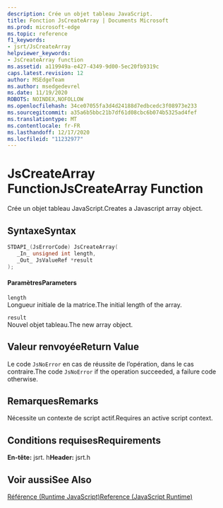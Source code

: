 ```yaml
---
description: Crée un objet tableau JavaScript.
title: Fonction JsCreateArray | Documents Microsoft
ms.prod: microsoft-edge
ms.topic: reference
f1_keywords:
- jsrt/JsCreateArray
helpviewer_keywords:
- JsCreateArray function
ms.assetid: a119949a-e427-4349-9d00-5ec20fb9319c
caps.latest.revision: 12
author: MSEdgeTeam
ms.author: msedgedevrel
ms.date: 11/19/2020
ROBOTS: NOINDEX,NOFOLLOW
ms.openlocfilehash: 34ce07055fa3d4d24188d7edbcedc3f08973e233
ms.sourcegitcommit: a35a6b5bbc21b7df61d08cbc6b074b5325ad4fef
ms.translationtype: MT
ms.contentlocale: fr-FR
ms.lasthandoff: 12/17/2020
ms.locfileid: "11232977"
---
```

# <span data-ttu-id="ca1e8-103">JsCreateArray Function</span><span class="sxs-lookup"><span data-stu-id="ca1e8-103">JsCreateArray Function</span></span>

<span data-ttu-id="ca1e8-104">Crée un objet tableau JavaScript.</span><span class="sxs-lookup"><span data-stu-id="ca1e8-104">Creates a Javascript array object.</span></span>  
  
## <span data-ttu-id="ca1e8-105">Syntaxe</span><span class="sxs-lookup"><span data-stu-id="ca1e8-105">Syntax</span></span>  
  
```cpp  
STDAPI_(JsErrorCode) JsCreateArray(  
   _In_ unsigned int length,  
   _Out_ JsValueRef *result  
);  
```  
  
#### <span data-ttu-id="ca1e8-106">Paramètres</span><span class="sxs-lookup"><span data-stu-id="ca1e8-106">Parameters</span></span>  
 `length`  
 <span data-ttu-id="ca1e8-107">Longueur initiale de la matrice.</span><span class="sxs-lookup"><span data-stu-id="ca1e8-107">The initial length of the array.</span></span>  
  
 `result`  
 <span data-ttu-id="ca1e8-108">Nouvel objet tableau.</span><span class="sxs-lookup"><span data-stu-id="ca1e8-108">The new array object.</span></span>  
  
## <span data-ttu-id="ca1e8-109">Valeur renvoyée</span><span class="sxs-lookup"><span data-stu-id="ca1e8-109">Return Value</span></span>  
 <span data-ttu-id="ca1e8-110">Le code `JsNoError` en cas de réussite de l’opération, dans le cas contraire.</span><span class="sxs-lookup"><span data-stu-id="ca1e8-110">The code `JsNoError` if the operation succeeded, a failure code otherwise.</span></span>  
  
## <span data-ttu-id="ca1e8-111">Remarques</span><span class="sxs-lookup"><span data-stu-id="ca1e8-111">Remarks</span></span>  
 <span data-ttu-id="ca1e8-112">Nécessite un contexte de script actif.</span><span class="sxs-lookup"><span data-stu-id="ca1e8-112">Requires an active script context.</span></span>  
  
## <span data-ttu-id="ca1e8-113">Conditions requises</span><span class="sxs-lookup"><span data-stu-id="ca1e8-113">Requirements</span></span>  
 <span data-ttu-id="ca1e8-114">**En-tête:** jsrt. h</span><span class="sxs-lookup"><span data-stu-id="ca1e8-114">**Header:** jsrt.h</span></span>  
  
## <span data-ttu-id="ca1e8-115">Voir aussi</span><span class="sxs-lookup"><span data-stu-id="ca1e8-115">See Also</span></span>  
 [<span data-ttu-id="ca1e8-116">Référence (Runtime JavaScript)</span><span class="sxs-lookup"><span data-stu-id="ca1e8-116">Reference (JavaScript Runtime)</span></span>](../chakra-hosting/reference-javascript-runtime.md)
